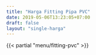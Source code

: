 ```yaml
---
title: "Harga Fitting Pipa PVC"
date: 2019-05-06T13:23:05+07:00
draft: false
layout: "single-harga"
---
```


{{< partial "menu/fitting-pvc" >}}